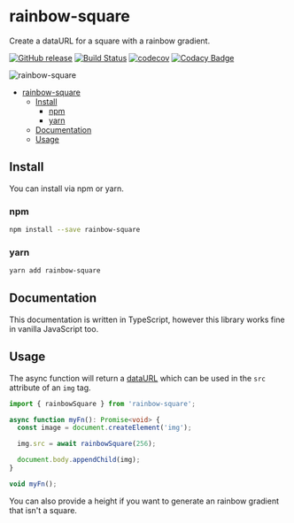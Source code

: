 # rainbow-square

Create a dataURL for a square with a rainbow gradient.

[![GitHub release](https://img.shields.io/github/release/bameyrick/rainbow-square.svg)](https://github.com/bameyrick/rainbow-square/releases)
[![Build Status](https://travis-ci.com/bameyrick/rainbow-square.svg?branch=main)](https://travis-ci.com/github/bameyrick/rainbow-square)
[![codecov](https://codecov.io/gh/bameyrick/rainbow-square/branch/main/graph/badge.svg)](https://codecov.io/gh/bameyrick/rainbow-square)
[![Codacy Badge](https://app.codacy.com/project/badge/Grade/a3a3e32d932c4abd83b6f5f6d2efb990)](https://www.codacy.com/manual/bameyrick/rainbow-square)

![rainbow-square](https://i.imgur.com/FFvzqJ4.png)

- [rainbow-square](#rainbow-square)
  - [Install](#install)
    - [npm](#npm)
    - [yarn](#yarn)
  - [Documentation](#documentation)
  - [Usage](#usage)

## Install

You can install via npm or yarn.

### npm

```bash
npm install --save rainbow-square
```

### yarn

```bash
yarn add rainbow-square
```

## Documentation

This documentation is written in TypeScript, however this library works fine in vanilla JavaScript too.

## Usage

The async function will return a [dataURL](https://developer.mozilla.org/en-US/docs/Web/HTTP/Basics_of_HTTP/Data_URIs) which can be used in the `src` attribute of an `img` tag.

```typescript
import { rainbowSquare } from 'rainbow-square';

async function myFn(): Promise<void> {
  const image = document.createElement('img');

  img.src = await rainbowSquare(256);

  document.body.appendChild(img);
}

void myFn();
```

You can also provide a height if you want to generate an rainbow gradient that isn't a square.
